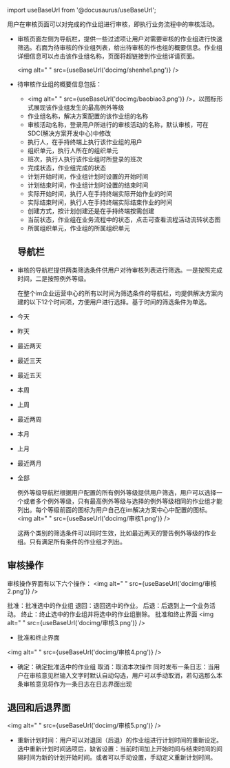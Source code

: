 
import useBaseUrl from '@docusaurus/useBaseUrl';

用户在审核页面可以对完成的作业组进行审核，即执行业务流程中的审核活动。

* 审核页面左侧为导航栏，提供一些过滤项让用户对需要审核的作业组进行快速筛选。右面为待审核的作业组列表，给出待审核的作也组的概要信息。作业组详细信息可以点击该作业组名称，页面将超链接到作业组详请页面。

  <img alt=" " src={useBaseUrl('docimg/shenhe1.png')} />

* 待审核作业组的概要信息包括：

  * <img alt=" " src={useBaseUrl('docimg/baobiao3.png')} />，以图标形式展现该作业组发生的最高例外等级
  * 作业组名称，解决方案配置的该作业组的名称
  * 审核活动名称，登录用户所进行的审核活动的名称，默认审核，可在SDC(解决方案开发中心)中修改
  * 执行人，在手持终端上执行该作业组的用户
  * 组织单元，执行人所在的组织单元
  * 班次，执行人执行该作业组时所登录的班次
  * 完成状态，作业组完成的状态
  * 计划开始时间，作业组计划时设置的开始时间
  * 计划结束时间，作业组计划时设置的结束时间
  * 实际开始时间，执行人在手持终端实际开始作业的时间
  * 实际结束时间，执行人在手持终端实际结束作业的时间
  * 创建方式，按计划创建还是在手持终端按需创建
  * 当前状态，作业组在业务流程中的状态，点击可查看流程活动流转状态图
  * 所属组织单元，作业组的所属组织单元



  ## 导航栏

* 审核的导航栏提供两类筛选条件供用户对待审核列表进行筛选。一是按照完成时间，二是按照例外等级。 

  在整个im企业运营中心的所有以时间为筛选条件的导航栏，均提供解决方案内建的以下12个时间项，方便用户进行选择。基于时间的筛选条件为单选。
* 今天 
* 昨天 
* 最近两天 
* 最近三天 
* 最近五天 
* 本周 
* 上周 
* 最近两周 
* 本月 
* 上月 
* 最近两月 
* 全部 

  例外等级导航栏根据用户配置的所有例外等级提供用户筛选，用户可以选择一个或者多个例外等级，只有最高例外等级与选择的例外等级相同的作业组才能列出。每个等级前面的图标为用户自己在im解决方案中心中配置的图标。
<img alt=" " src={useBaseUrl('docimg/审核1.png')} />

  这两个类别的筛选条件可以同时生效，比如最近两天的警告例外等级的作业组。只有满足所有条件的作业组才列出。

## 	审核操作
审核操作界面有以下六个操作：
<img alt=" " src={useBaseUrl('docimg/审核2.png')} />

批准：批准选中的作业组 
退回：退回选中的作业。
后退：后退到上一个业务活动。
终止：终止选中的作业组并将选中的作业组删除。
批准和终止界面
<img alt=" " src={useBaseUrl('docimg/审核3.png')} />

* 批准和终止界面

<img alt=" " src={useBaseUrl('docimg/审核4.png')} />

* 确定：确定批准选中的作业组
取消：取消本次操作
同时发布一条日志：当用户在审核意见栏输入文字时默认自动勾选，用户可以手动取消，若勾选那么本条审核意见将作为一条日志在日志界面出现
## 	退回和后退界面

<img alt=" " src={useBaseUrl('docimg/审核5.png')} />

* 重新计划时间：用户可以对退回（后退）的作业组进行计划时间的重新设定。选中重新计划时间选项后，缺省设置：当前时间加上开始时间与结束时间的间隔时间为新的计划开始时间。或者可以手动设置，手动定义重新计划时间。